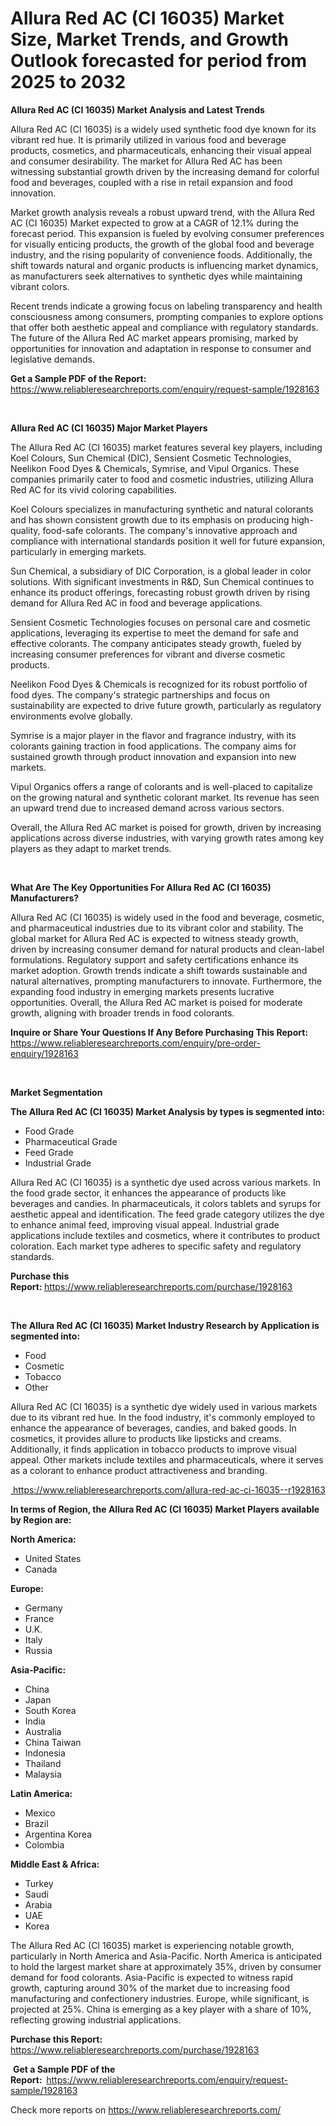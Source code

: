 <p><h1>Allura Red AC (CI 16035) Market Size, Market Trends, and Growth Outlook forecasted for period from 2025 to 2032</h1></p><p><strong>Allura Red AC (CI 16035) Market Analysis and Latest Trends</strong></p>
<p><p>Allura Red AC (CI 16035) is a widely used synthetic food dye known for its vibrant red hue. It is primarily utilized in various food and beverage products, cosmetics, and pharmaceuticals, enhancing their visual appeal and consumer desirability. The market for Allura Red AC has been witnessing substantial growth driven by the increasing demand for colorful food and beverages, coupled with a rise in retail expansion and food innovation.</p><p>Market growth analysis reveals a robust upward trend, with the Allura Red AC (CI 16035) Market expected to grow at a CAGR of 12.1% during the forecast period. This expansion is fueled by evolving consumer preferences for visually enticing products, the growth of the global food and beverage industry, and the rising popularity of convenience foods. Additionally, the shift towards natural and organic products is influencing market dynamics, as manufacturers seek alternatives to synthetic dyes while maintaining vibrant colors.</p><p>Recent trends indicate a growing focus on labeling transparency and health consciousness among consumers, prompting companies to explore options that offer both aesthetic appeal and compliance with regulatory standards. The future of the Allura Red AC market appears promising, marked by opportunities for innovation and adaptation in response to consumer and legislative demands.</p></p>
<p><strong>Get a Sample PDF of the Report:&nbsp;</strong> <a href="https://www.reliableresearchreports.com/enquiry/request-sample/1928163?utm_campaign=1581&utm_medium=2&utm_source=Github&utm_content=ia&utm_term=15012025&utm_id=allura-red-ac-ci-16035">https://www.reliableresearchreports.com/enquiry/request-sample/1928163</a></p>
<p>&nbsp;</p>
<p><strong>Allura Red AC (CI 16035) Major Market Players</strong></p>
<p><p>The Allura Red AC (CI 16035) market features several key players, including Koel Colours, Sun Chemical (DIC), Sensient Cosmetic Technologies, Neelikon Food Dyes & Chemicals, Symrise, and Vipul Organics. These companies primarily cater to food and cosmetic industries, utilizing Allura Red AC for its vivid coloring capabilities.</p><p>Koel Colours specializes in manufacturing synthetic and natural colorants and has shown consistent growth due to its emphasis on producing high-quality, food-safe colorants. The company's innovative approach and compliance with international standards position it well for future expansion, particularly in emerging markets.</p><p>Sun Chemical, a subsidiary of DIC Corporation, is a global leader in color solutions. With significant investments in R&D, Sun Chemical continues to enhance its product offerings, forecasting robust growth driven by rising demand for Allura Red AC in food and beverage applications.</p><p>Sensient Cosmetic Technologies focuses on personal care and cosmetic applications, leveraging its expertise to meet the demand for safe and effective colorants. The company anticipates steady growth, fueled by increasing consumer preferences for vibrant and diverse cosmetic products.</p><p>Neelikon Food Dyes & Chemicals is recognized for its robust portfolio of food dyes. The company's strategic partnerships and focus on sustainability are expected to drive future growth, particularly as regulatory environments evolve globally.</p><p>Symrise is a major player in the flavor and fragrance industry, with its colorants gaining traction in food applications. The company aims for sustained growth through product innovation and expansion into new markets.</p><p>Vipul Organics offers a range of colorants and is well-placed to capitalize on the growing natural and synthetic colorant market. Its revenue has seen an upward trend due to increased demand across various sectors.</p><p>Overall, the Allura Red AC market is poised for growth, driven by increasing applications across diverse industries, with varying growth rates among key players as they adapt to market trends.</p></p>
<p>&nbsp;</p>
<p><strong>What Are The Key Opportunities For Allura Red AC (CI 16035) Manufacturers?</strong></p>
<p><p>Allura Red AC (CI 16035) is widely used in the food and beverage, cosmetic, and pharmaceutical industries due to its vibrant color and stability. The global market for Allura Red AC is expected to witness steady growth, driven by increasing consumer demand for natural products and clean-label formulations. Regulatory support and safety certifications enhance its market adoption. Growth trends indicate a shift towards sustainable and natural alternatives, prompting manufacturers to innovate. Furthermore, the expanding food industry in emerging markets presents lucrative opportunities. Overall, the Allura Red AC market is poised for moderate growth, aligning with broader trends in food colorants.</p></p>
<p><strong>Inquire or Share Your Questions If Any Before Purchasing This Report:</strong> <a href="https://www.reliableresearchreports.com/enquiry/pre-order-enquiry/1928163?utm_campaign=1581&utm_medium=2&utm_source=Github&utm_content=ia&utm_term=15012025&utm_id=allura-red-ac-ci-16035">https://www.reliableresearchreports.com/enquiry/pre-order-enquiry/1928163</a></p>
<p>&nbsp;</p>
<p><strong>Market Segmentation</strong></p>
<p><strong>The Allura Red AC (CI 16035) Market Analysis by types is segmented into:</strong></p>
<p><ul><li>Food Grade</li><li>Pharmaceutical Grade</li><li>Feed Grade</li><li>Industrial Grade</li></ul></p>
<p><p>Allura Red AC (CI 16035) is a synthetic dye used across various markets. In the food grade sector, it enhances the appearance of products like beverages and candies. In pharmaceuticals, it colors tablets and syrups for aesthetic appeal and identification. The feed grade category utilizes the dye to enhance animal feed, improving visual appeal. Industrial grade applications include textiles and cosmetics, where it contributes to product coloration. Each market type adheres to specific safety and regulatory standards.</p></p>
<p><strong>Purchase this Report:&nbsp;</strong><a href="https://www.reliableresearchreports.com/purchase/1928163?utm_campaign=1581&utm_medium=2&utm_source=Github&utm_content=ia&utm_term=15012025&utm_id=allura-red-ac-ci-16035">https://www.reliableresearchreports.com/purchase/1928163</a></p>
<p>&nbsp;</p>
<p><strong>The Allura Red AC (CI 16035) Market Industry Research by Application is segmented into:</strong></p>
<p><ul><li>Food</li><li>Cosmetic</li><li>Tobacco</li><li>Other</li></ul></p>
<p><p>Allura Red AC (CI 16035) is a synthetic dye widely used in various markets due to its vibrant red hue. In the food industry, it's commonly employed to enhance the appearance of beverages, candies, and baked goods. In cosmetics, it provides allure to products like lipsticks and creams. Additionally, it finds application in tobacco products to improve visual appeal. Other markets include textiles and pharmaceuticals, where it serves as a colorant to enhance product attractiveness and branding.</p></p>
<p><a href="https://www.reliableresearchreports.com/allura-red-ac-ci-16035--r1928163?utm_campaign=1581&utm_medium=2&utm_source=Github&utm_content=ia&utm_term=15012025&utm_id=allura-red-ac-ci-16035">&nbsp;https://www.reliableresearchreports.com/allura-red-ac-ci-16035--r1928163</a></p>
<p><strong>In terms of Region, the Allura Red AC (CI 16035) Market Players available by Region are:</strong></p>
<p>
    <p> <strong> North America: </strong>
        <ul>
            <li>United States</li>
            <li>Canada</li>
        </ul>
        </p> 
    <p> <strong> Europe: </strong>
        <ul>
            <li>Germany</li>
            <li>France</li>
            <li>U.K.</li>
            <li>Italy</li>
            <li>Russia</li>
        </ul>
        </p> 
    <p> <strong> Asia-Pacific: </strong>
        <ul>
            <li>China</li>
            <li>Japan</li>
            <li>South Korea</li>
            <li>India</li>
            <li>Australia</li>
            <li>China Taiwan</li>
            <li>Indonesia</li>
            <li>Thailand</li>
            <li>Malaysia</li>
        </ul>
        </p> 
    <p> <strong> Latin America: </strong>
        <ul>
            <li>Mexico</li>
            <li>Brazil</li>
            <li>Argentina Korea</li>
            <li>Colombia</li>
        </ul>
        </p> 
    <p> <strong> Middle East & Africa: </strong>
        <ul>
            <li>Turkey</li>
            <li>Saudi</li>
            <li>Arabia</li>
            <li>UAE</li>
            <li>Korea</li>
        </ul>
    </p>
    </p>
<p><p>The Allura Red AC (CI 16035) market is experiencing notable growth, particularly in North America and Asia-Pacific. North America is anticipated to hold the largest market share at approximately 35%, driven by consumer demand for food colorants. Asia-Pacific is expected to witness rapid growth, capturing around 30% of the market due to increasing food manufacturing and confectionery industries. Europe, while significant, is projected at 25%. China is emerging as a key player with a share of 10%, reflecting growing industrial applications.</p></p>
<p><strong>Purchase this Report: </strong><a href="https://www.reliableresearchreports.com/purchase/1928163?utm_campaign=1581&utm_medium=2&utm_source=Github&utm_content=ia&utm_term=15012025&utm_id=allura-red-ac-ci-16035">https://www.reliableresearchreports.com/purchase/1928163</a></p>
<p>&nbsp;<strong>Get a Sample PDF of the Report:&nbsp;&nbsp;</strong><a href="https://www.reliableresearchreports.com/enquiry/request-sample/1928163?utm_campaign=1581&utm_medium=2&utm_source=Github&utm_content=ia&utm_term=15012025&utm_id=allura-red-ac-ci-16035">https://www.reliableresearchreports.com/enquiry/request-sample/1928163</a></p>
<p><strong></strong></p>
<p>Check more reports on <a href="https://www.reliableresearchreports.com/?utm_campaign=1581&utm_medium=2&utm_source=Github&utm_content=ia&utm_term=15012025&utm_id=allura-red-ac-ci-16035">https://www.reliableresearchreports.com/</a></p>